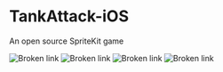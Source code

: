 # TankAttack-iOS
An open source SpriteKit game

![Broken link](https://github.com/ruslan120101/TankAttack-iOS/blob/master/images/IMG_0144.PNG)
![Broken link](https://github.com/ruslan120101/TankAttack-iOS/blob/master/images/IMG_0145.PNG)
![Broken link](https://github.com/ruslan120101/TankAttack-iOS/blob/master/images/IMG_0158.PNG)
![Broken link](https://github.com/ruslan120101/TankAttack-iOS/blob/master/images/IMG_0159.PNG)
